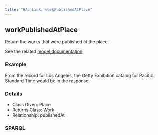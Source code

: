 ```yaml
---
title: "HAL Link: workPublishedAtPlace"
---
```


## workPublishedAtPlace

Return the works that were published at the place.

See the related [model documentation](/model/document/#creation-and-publication)

### Example

From the record for Los Angeles, the Getty Exhibition catalog for Pacific Standard Time would be in the response


### Details

* Class Given: Place
* Returns Class: Work
* Relationship: publishedAt


### SPARQL
```

```

